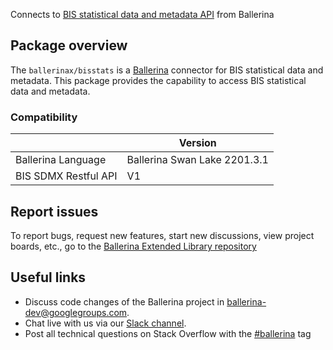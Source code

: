 Connects to [BIS statistical data and metadata API](https://stats.bis.org/api-doc/v1/) from Ballerina

## Package overview
The `ballerinax/bisstats` is a [Ballerina](https://ballerina.io/) connector for BIS statistical data and metadata.
This package provides the capability to access BIS statistical data and metadata.

### Compatibility
|                               | Version                        |
|-------------------------------|--------------------------------|
| Ballerina Language            | Ballerina Swan Lake 2201.3.1     |
| BIS SDMX Restful API          | V1                             | 

## Report issues
To report bugs, request new features, start new discussions, view project boards, etc., go to the [Ballerina Extended Library repository](https://github.com/ballerina-platform/ballerina-extended-library)

## Useful links
- Discuss code changes of the Ballerina project in [ballerina-dev@googlegroups.com](mailto:ballerina-dev@googlegroups.com).
- Chat live with us via our [Slack channel](https://ballerina.io/community/slack/).
- Post all technical questions on Stack Overflow with the [#ballerina](https://stackoverflow.com/questions/tagged/ballerina) tag
